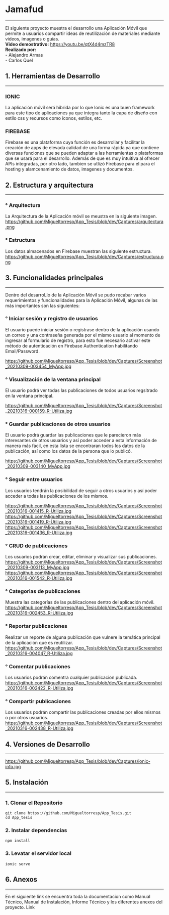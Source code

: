 # Jamafud
------------------------------------------------------------------------------------------------------------------------------------------------------------------------------
El siguiente proyecto muestra el desarrollo una Aplicación Móvil que permite a usuarios compartir ideas de reutilización de materiales mediante videos, imagenes o guías.
</br>**Video demostrativo:** https://youtu.be/qtX4d4mzTR8
</br>**Realizado por:**
</br>\- Alejandro Armas
</br>\- Carlos Quel

## 1. Herramientas de Desarrollo
------------------------------------------------------------------------------------------------------------------------------------------------------------------------------
### IONIC
La aplicación móvil será híbrida por lo que Ionic es una buen framework para este tipo de aplicaciones ya que integra tanto la capa de diseño con estilo css y recursos como íconos, estilos, etc.

### FIREBASE
Firebase es una plataforma cuya función es desarrollar y facilitar la creación de apps de elevada calidad de una forma rápida ya que contiene diversas funciones que se pueden adaptar a las herramientas o plataformas que se usará para el desarrollo. Además de que es muy intuitiva al ofrecer APIs integradas, por otro lado, tambien se utlizó Firebase para el para el hosting y alamcenamiento de datos, imagenes y documentos.

## 2. Estructura y arquitectura
------------------------------------------------------------------------------------------------------------------------------------------------------------------------------
### ° Arquitectura

La Arquitectura de la Aplicación móvil se meustra en la siguiente imagen.
https://github.com/Migueltorresp/App_Tesis/blob/dev/Captures/arquitectura.png

### ° Estructura
Los datos almacenados en Firebase muestran las siguiente estructura.
https://github.com/Migueltorresp/App_Tesis/blob/dev/Captures/estructura.png

## 3. Funcionalidades principales
------------------------------------------------------------------------------------------------------------------------------------------------------------------------------
Dentro del desarroLlo de la Aplicación Móvil se pudo recabar varios requerimientos y funcionalidades para la Aplicación Móvil, algunas de las más importantes son las siguientes:

### ° Iniciar sesión y registro de usuarios
El usuario puede iniciar sesión o registrase dentro de la aplicación usando un correo y una contraseña generada por el mismo usuario al momento de ingresar al formulario de registro, para esto fue necesario activar este método de autenticación en Firebase Authentication habilitando Email/Password.

https://github.com/Migueltorresp/App_Tesis/blob/dev/Captures/Screenshot_20210309-003454_MyApp.jpg

### ° Visualización de la ventana principal
El usuario podrá ver todas las publicaciones de todos usuarios regsitrado en la ventana principal.

https://github.com/Migueltorresp/App_Tesis/blob/dev/Captures/Screenshot_20210316-000159_R-Utiliza.jpg

### ° Guardar publicaciones de otros usuarios
El usuario podrá guardar las publicaciones que le parecieron más interesantes de otros usuarios y así poder acceder a esta información de manera más fácil, en esta lista se encontraran todos los datos de la publicación, así como los datos de la persona que lo publicó.

https://github.com/Migueltorresp/App_Tesis/blob/dev/Captures/Screenshot_20210309-003140_MyApp.jpg

### ° Seguir entre usuarios
Los usuarios tendrán la posibilidad de seguir a otros usuarios y así poder acceder a todas las publicaciones de los mismos.

https://github.com/Migueltorresp/App_Tesis/blob/dev/Captures/Screenshot_20210316-001415_R-Utiliza.jpg https://github.com/Migueltorresp/App_Tesis/blob/dev/Captures/Screenshot_20210316-001419_R-Utiliza.jpg https://github.com/Migueltorresp/App_Tesis/blob/dev/Captures/Screenshot_20210316-001436_R-Utiliza.jpg

### ° CRUD de publicaciones
Los usuarios podrán crear, editar, eliminar y visualizar sus publicaciones.
https://github.com/Migueltorresp/App_Tesis/blob/dev/Captures/Screenshot_20210309-003113_MyApp.jpg https://github.com/Migueltorresp/App_Tesis/blob/dev/Captures/Screenshot_20210316-001542_R-Utiliza.jpg

### ° Categorias de publicaciones
Muestra las categorías de las publicaciones dentro del aplicación móvil.
https://github.com/Migueltorresp/App_Tesis/blob/dev/Captures/Screenshot_20210316-002453_R-Utiliza.jpg

### ° Reportar publicaciones
Realizar un reporte de alguna publicación que vulnere la temática principal de la aplicación que es reutilizar.
https://github.com/Migueltorresp/App_Tesis/blob/dev/Captures/Screenshot_20210316-004047_R-Utiliza.jpg

### ° Comentar publicaciones
Los usuarios podrán comentra cualquier publicacion publicada.
https://github.com/Migueltorresp/App_Tesis/blob/dev/Captures/Screenshot_20210316-002422_R-Utiliza.jpg

### ° Compartir publicaciones
Los usuarios podrán compartir las publicaciones creadas por ellos mismos o por otros usuarios.
https://github.com/Migueltorresp/App_Tesis/blob/dev/Captures/Screenshot_20210316-002438_R-Utiliza.jpg

## 4. Versiones de Desarrollo
------------------------------------------------------------------------------------------------------------------------------------------------------------------------------
https://github.com/Migueltorresp/App_Tesis/blob/dev/Captures/ionic-info.jpg

## 5. Instalación
------------------------------------------------------------------------------------------------------------------------------------------------------------------------------
### 1. Clonar el Repositorio

```
git clone https://github.com/Migueltorresp/App_Tesis.git
cd App_tesis
```

### 2. Instalar dependencias

```
npm install
```

### 3. Levatar el servidor local

```
ionic serve
```

## 6. Anexos
------------------------------------------------------------------------------------------------------------------------------------------------------------------------------
En el siguiente link se encuentra toda la documentacion como Manual Técnico, Manual de Instalación, Informe Técnico y los diferentes anexos del proyecto. Link
